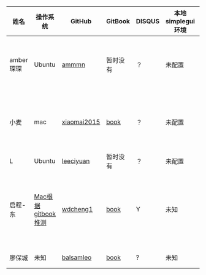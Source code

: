 姓名|操作系统| GitHub  |GitBook|DISQUS|本地simplegui环境|作业|其他
 ---- | ---- | ---- | --- | --- | ---|---|----
amber琛琛    | Ubuntu | [ammmn](https://github.com/ammmn)|暂时没有|？|未配置|在看猜数字，只在codeskulptor练习过|本周在外地，几乎没有时间
小麦   | mac | [xiaomai2015](https://github.com/xiaomai2015) |[book](http://xiaomai2015.gitbooks.io/pythoncamp0/content/)|？|未配置|猜数字完成，点彩未开始|其他任务较多，时间不多
L    | Ubuntu | [leeciyuan](https://github.com/leeciyuan) |暂时没有|？|未配置|猜数字完成，点彩未开始||
启程-东    | [Mac根据gitbook推测](http://wdcheng1.gitbooks.io/python-book/content/source/part1/2.html) | [wdcheng1](https://github.com/wdcheng1) |[book](http://wdcheng1.gitbooks.io/python-book/content/)|Y|未知|完成AI版猜字游戏59%|本地群友，希望为创作周找到团队
廖保城|未知|[balsamleo](https://github.com/balsamleo)|[book](http://wdcheng1.gitbooks.io/python-book/content/)|?|未知|[完成猜数字](https://github.com/balsamleo/pythoncamp0/blob/master/src/iippy-1/guess_the_number.py)，详细未知|